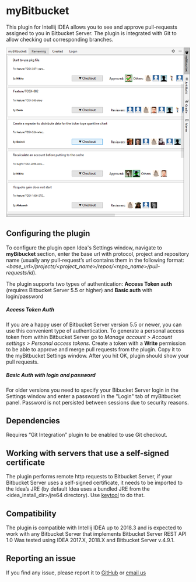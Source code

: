 # myBitbucket

This plugin for Intellij IDEA allows you to see and approve pull-requests assigned to you in Bitbucket Server. The plugin is integrated with Git to allow checking out corresponding branches.

![plugin example image](https://github.com/BigBurritoInc/BitbucketHelper4Idea/raw/master/src/main/resources/myBitbucket_example01.png)

## Configuring the plugin
To configure the plugin open Idea's Settings window, navigate to **myBibucket** section, enter the base url with protocol, project and repository name (usually any pull-request’s url contains them in the following format: _<base_url>/projects/<project_name>/repos/<repo_name>/pull-requests/id_).

The plugin supports two types of authentication: **Access Token auth** (requires Bitbucket Server 5.5 or higher) and **Basic auth** with login/password

##### Access Token Auth
If you are a happy user of Bitbucket Server version 5.5 or newer, you can use this convenient type of authentication.
To generate a personal access token from within Bitbucket Server go to _Manage account > Account settings > Personal access tokens._
Create a token with a **Write** permission to be able to approve and merge pull requests from the plugin.
Copy it to the myBitbucket Settings window. After you hit OK, plugin should show your pull requests.

##### Basic Auth with login and password
For older versions you need to specify your Bibucket Server login in the Settings window and enter a password
in the "Login" tab of myBitbucket panel. Password is not persisted between sessions due to security reasons.

## Dependencies
Requires “Git Integration” plugin to be enabled to use Git checkout.

## Working with servers that use a self-signed certificate
The plugin performs remote http requests to Bitbucket Server, if your Bitbucket Server uses a self-signed certificate, it needs to be imported to the Idea’s JRE (by default Idea uses a bundled JRE from the <idea_install_dir>/jre64 directory). Use [keytool](https://docs.oracle.com/javase/tutorial/security/toolfilex/rstep1.html) to do that. 

## Compatibility
The plugin is compatible with Intellij IDEA up to 2018.3 and is expected to work with any Bitbucket Server that implements 
Bitbucket Server REST API 1.0
Was tested using IDEA 2017.X, 2018.X and Bitbucket Server v.4.9.1. 

## Reporting an issue
If you find any issue, please report it to [GitHub](https://github.com/BigBurritoInc/BitbucketHelper4Idea/issues) or [email us](mailto:bitbucket.plugin@gmail.com)
